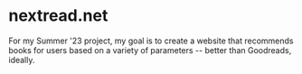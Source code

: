 # nextread.net
For my Summer '23 project, my goal is to create a website that recommends books for users based on a variety of parameters -- better than Goodreads, ideally.
